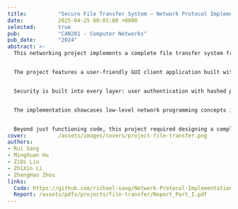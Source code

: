 ```yaml
---
title:          "Secure File Transfer System – Network Protocol Implementation"
date:           2025-04-25 00:01:00 +0800
selected:       true
pub:            "CAN201 - Computer Networks"
pub_date:       "2024"
abstract: >-
  This networking project implements a complete file transfer system from scratch, building a custom client-server application using Python socket programming. The system enables secure file uploads and downloads through a custom-designed communication protocol, demonstrating fundamental principles of network programming and distributed systems.


  The project features a user-friendly GUI client application built with Tkinter that connects to a server following the STEP (Simple Transfer and Exchange Protocol) specification. Users can authenticate, upload files of any size, download files, and manage their stored data through an intuitive interface. The system handles large files efficiently by breaking them into manageable blocks and includes real-time progress tracking during transfers.


  Security is built into every layer: user authentication with hashed passwords, token-based session management to maintain secure connections, and MD5 checksums to verify file integrity after transfers. The protocol includes error handling and status reporting to ensure reliable communication even under network instability.


  The implementation showcases low-level network programming concepts including socket creation and management, binary data serialization with JSON metadata, multi-threaded operations for responsive UI during network operations, and graceful connection handling with proper resource cleanup.


  Beyond just functioning code, this project required designing a complete protocol specification, implementing both client and server sides that correctly interpret the protocol, and ensuring robust error handling for various failure scenarios like network timeouts, file access errors, and authentication failures.
cover:          /assets/images/covers/project-file-transfer.png
authors:
- Rui Sang
- MingXuan Hu
- ZiQi Liu
- ZhiXin Li
- ZhengHao Zhou
links:
  Code: https://github.com/richael-sang/Network-Protocol-Implementation
  Report: /assets/pdfs/projects/file-transfer/Report_Part_I.pdf
---
```


